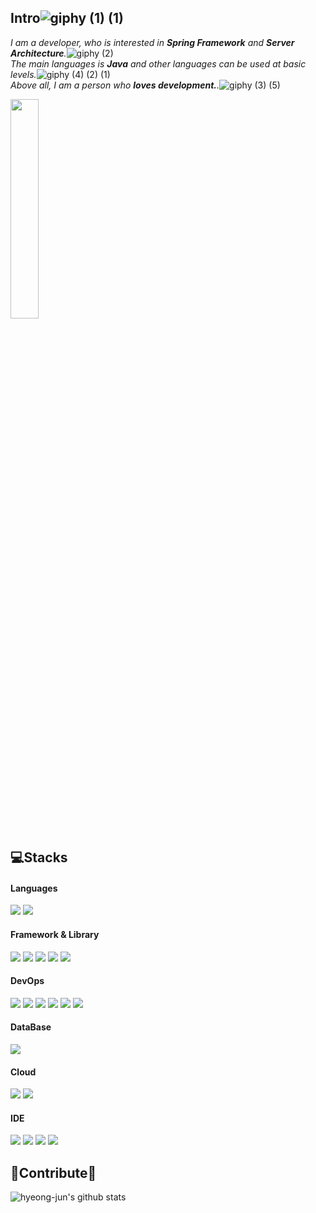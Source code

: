 Intro![giphy (1) (1)](https://user-images.githubusercontent.com/61732452/104490936-deaac400-5614-11eb-967e-af3f097b965e.gif)
--- 
   *I am a developer, who is interested in **Spring Framework** and **Server Architecture**.*![giphy (2)](https://user-images.githubusercontent.com/61732452/104540969-f198b500-5663-11eb-9854-b345f4478c29.gif)   
   *The main languages is **Java** and other languages can be used at basic levels.*![giphy (4) (2) (1)](https://user-images.githubusercontent.com/61732452/104541119-43413f80-5664-11eb-870b-f4f6beaa5f91.gif)   
   *Above all, I am a person who **loves development.**.*![giphy (3) (5)](https://user-images.githubusercontent.com/61732452/104492275-bb811400-5616-11eb-8636-b8e6c90b4eb4.gif)
   
<img width="30%" src="https://user-images.githubusercontent.com/53989167/155067633-551aaf4c-3f2e-468e-a03a-bdcef009c9e3.gif"/>

💻Stacks
---
#### Languages
<img src="https://img.shields.io/badge/Java-007396?style=flat-square&logo=Java&logoColor=#007396"/></a>
<img src="https://img.shields.io/badge/Kotlin-0095D5?&style=flat-square&logo=kotlin&logoColor=white"/></a>

#### Framework & Library 
<img src="https://img.shields.io/badge/Spring_Boot-F2F4F9?style=flat-square&logo=spring-boot"/></a>
<img src="https://img.shields.io/badge/RabbitMQ-%23FF6600.svg?&style=flat-square&logo=rabbitmq&logoColor=white"/></a>
<img src="https://img.shields.io/badge/Redis-%23DD0031.svg?&style=flat-square&logo=redis&logoColor=white"/></a>
<img src="https://img.shields.io/badge/Apache_Kafka-231F20?style=flat-square&logo=apache-kafka&logoColor=white"/></a>
<img src="https://img.shields.io/badge/Druid-29F1FB?&style=flat-square&logo=Apache Druid&logoColor=black"/></a>

#### DevOps
<img src="https://img.shields.io/badge/Linux-FCC624?style=flat-square&logo=linux&logoColor=black"/></a>
<img src="https://img.shields.io/badge/Docker-2CA5E0?style=flat-square&logo=docker&logoColor=white"/></a>
<img src="https://img.shields.io/badge/kubernetes-326ce5.svg?&style=flat-square&logo=kubernetes&logoColor=white"/></a>
<img src="https://img.shields.io/badge/Jenkins-D24939?style=flat-square&logo=Jenkins&logoColor=white"/></a>
<img src="https://img.shields.io/badge/ArgoCD-EF7B4D?style=flat-square&logo=Argo&logoColor=white"></a>
<img src="https://img.shields.io/badge/Prometheus-000000?style=flat-square&logo=prometheus&labelColor=000000"/></a>

#### DataBase
<img src="https://img.shields.io/badge/MySQL-005C84?style=flat-square&logo=mysql&logoColor=white"/></a>

#### Cloud   
<img src="https://img.shields.io/badge/Amazon_AWS-FF9900?style=flat-square&logo=amazonaws&logoColor=white"/></a>
<img src="https://img.shields.io/badge/Kakao_i_Cloud-FFCD00?style=flat-square&logo=Kakao&logoColor=black"/>

#### IDE  
<img src="https://img.shields.io/badge/IntelliJ_IDEA-000000.svg?style=flat-square&logo=intellij-idea&logoColor=white"/></a>
<img src="https://img.shields.io/badge/Android_Studio-3DDC84?style=flat-square&logo=android-studio&logoColor=white"/></a>
<img src="https://img.shields.io/badge/Visual_Studio_Code-0078D4?style=flat-square&logo=visual%20studio%20code&logoColor=white"/></a>
<img src="https://img.shields.io/badge/Eclipse-2C2255?style=flat-square&logo=eclipse&logoColor=white"/></a>

🙏Contribute🙏
---
![hyeong-jun's github stats](https://github-readme-stats.vercel.app/api?username=hyeong-jun-kim&show_icons=true&theme=dark&bg_color=#3399ff)
